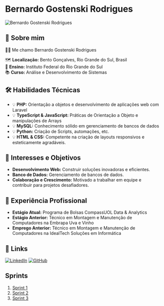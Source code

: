 # Bernardo Gostenski Rodrigues
<img src="https://scontent-gru1-2.cdninstagram.com/v/t51.2885-19/269694572_116462690878791_1820120605537896878_n.jpg?stp=dst-jpg_s150x150&_nc_ht=scontent-gru1-2.cdninstagram.com&_nc_cat=103&_nc_ohc=pd-S6a0gA60Q7kNvgHXDwXs&edm=AEhyXUkBAAAA&ccb=7-5&oh=00_AYBhNKKuIL3pYFyxpMJ3AtzdSJ7dg_58g8k2pL0Ma_D6FA&oe=66BC32A2&_nc_sid=8f1549" alt="Bernardo Gostenski Rodrigues">

## 🚀 Sobre mim
👨‍🎓 Me chamo Bernardo Gostenski Rodrigues

🗺️ **Localização:** Bento Gonçalves, Rio Grande do Sul, Brasil  
🏫 **Ensino:** Instituto Federal do Rio Grande do Sul  
📚 **Curso:** Análise e Desenvolvimento de Sistemas

## 🛠 Habilidades Técnicas
- 💡 **PHP:** Orientação a objetos e desenvolvimento de aplicações web com Laravel
- 💡 **TypeScript & JavaScript:** Práticas de Orientação a Objeto e manipulações de Arrays
- 💡 **MySQL:** Conhecimento sólido em gerenciamento de bancos de dados
- 💡 **Python:** Criação de Scripts, automações, etc.
- 💡 **HTML & CSS:** Competente na criação de layouts responsivos e esteticamente agradáveis.

## 🌟 Interesses e Objetivos
- **Desenvolvimento Web:** Construir soluções inovadoras e eficientes.
- **Banco de Dados:** Gerenciamento de bancos de dados.
- **Colaboração e Crescimento:** Motivado a trabalhar em equipe e contribuir para projetos desafiadores.

## 💼 Experiência Profissional
- **Estágio Atual:** Programa de Bolsas CompassUOL Data & Analytics
- **Estágio Anterior:** Técnico em Montagem e Manutenção de Computadores na Embrapa Uva e Vinho
- **Emprego Anterior:** Técnico em Montagem e Manutenção de Computadores na IdealTech Soluções em Informática

## 🔗 Links
[![LinkedIn](https://img.shields.io/badge/linkedin-0A66C2?style=for-the-badge&logo=linkedin&logoColor=white)](https://www.linkedin.com/in/benardo-gostenski-rodrigues-1a3948258/)
[![GitHub](https://img.shields.io/badge/my_portfolio-000?style=for-the-badge&logo=ko-fi&logoColor=white)](https://github.com/RodriguesBernardo)

## Sprints
1. [Sprint 1](sprint01/README.md)
2. [Sprint 2](sprint02/README.md)
3. [Sprint 3](sprint03/README.md)
